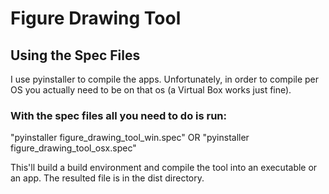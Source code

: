 # Figure Drawing Tool

## Using the Spec Files
I use pyinstaller to compile the apps. Unfortunately, in order to compile per OS you actually need to be on that os (a Virtual Box works just fine).

### With the spec files all you need to do is run:

"pyinstaller figure_drawing_tool_win.spec"
OR
"pyinstaller figure_drawing_tool_osx.spec"

This'll build a build environment and compile the tool into an executable or an app. The resulted file is in the dist directory.
